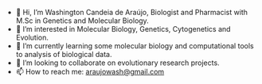 - 👋 Hi, I’m Washington Candeia de Araújo, Biologist and Pharmacist with M.Sc in Genetics and Molecular Biology.
- 👀 I’m interested in Molecular Biology, Genetics, Cytogenetics and Evolution.
- 🌱 I’m currently learning some molecular biology and computational tools to analysis of biological data. 
- 💞️ I’m looking to collaborate on evolutionary research projects.
- 📫 How to reach me: araujowash@gmail.com

<!---
washingtoncandeia/washingtoncandeia is a ✨ special ✨ repository because its `README.md` (this file) appears on your GitHub profile.
You can click the Preview link to take a look at your changes.
--->

